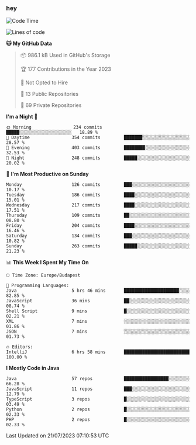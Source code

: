 ### hey

<!--START_SECTION:waka-->
![Code Time](http://img.shields.io/badge/Code%20Time-937%20hrs%2034%20mins-blue)

![Lines of code](https://img.shields.io/badge/From%20Hello%20World%20I%27ve%20Written-991.2%20thousand%20lines%20of%20code-blue)

**🐱 My GitHub Data** 

> 📦 986.1 kB Used in GitHub's Storage 
 > 
> 🏆 177 Contributions in the Year 2023
 > 
> 🚫 Not Opted to Hire
 > 
> 📜 13 Public Repositories 
 > 
> 🔑 69 Private Repositories 
 > 
**I'm a Night 🦉** 

```text
🌞 Morning                234 commits         █████░░░░░░░░░░░░░░░░░░░░   18.89 % 
🌆 Daytime                354 commits         ███████░░░░░░░░░░░░░░░░░░   28.57 % 
🌃 Evening                403 commits         ████████░░░░░░░░░░░░░░░░░   32.53 % 
🌙 Night                  248 commits         █████░░░░░░░░░░░░░░░░░░░░   20.02 % 
```
📅 **I'm Most Productive on Sunday** 

```text
Monday                   126 commits         ███░░░░░░░░░░░░░░░░░░░░░░   10.17 % 
Tuesday                  186 commits         ████░░░░░░░░░░░░░░░░░░░░░   15.01 % 
Wednesday                217 commits         ████░░░░░░░░░░░░░░░░░░░░░   17.51 % 
Thursday                 109 commits         ██░░░░░░░░░░░░░░░░░░░░░░░   08.80 % 
Friday                   204 commits         ████░░░░░░░░░░░░░░░░░░░░░   16.46 % 
Saturday                 134 commits         ███░░░░░░░░░░░░░░░░░░░░░░   10.82 % 
Sunday                   263 commits         █████░░░░░░░░░░░░░░░░░░░░   21.23 % 
```


📊 **This Week I Spent My Time On** 

```text
🕑︎ Time Zone: Europe/Budapest

💬 Programming Languages: 
Java                     5 hrs 46 mins       █████████████████████░░░░   82.85 % 
JavaScript               36 mins             ██░░░░░░░░░░░░░░░░░░░░░░░   08.74 % 
Shell Script             9 mins              █░░░░░░░░░░░░░░░░░░░░░░░░   02.21 % 
XML                      7 mins              ░░░░░░░░░░░░░░░░░░░░░░░░░   01.86 % 
JSON                     7 mins              ░░░░░░░░░░░░░░░░░░░░░░░░░   01.73 % 

🔥 Editors: 
IntelliJ                 6 hrs 58 mins       █████████████████████████   100.00 % 
```

**I Mostly Code in Java** 

```text
Java                     57 repos            █████████████████░░░░░░░░   66.28 % 
JavaScript               11 repos            ███░░░░░░░░░░░░░░░░░░░░░░   12.79 % 
TypeScript               3 repos             █░░░░░░░░░░░░░░░░░░░░░░░░   03.49 % 
Python                   2 repos             █░░░░░░░░░░░░░░░░░░░░░░░░   02.33 % 
PHP                      2 repos             █░░░░░░░░░░░░░░░░░░░░░░░░   02.33 % 
```




 Last Updated on 21/07/2023 07:10:53 UTC
<!--END_SECTION:waka-->

